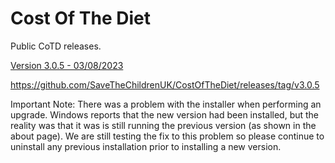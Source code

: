 # Cost Of The Diet

Public CoTD releases.

[Version 3.0.5 - 03/08/2023](https://github.com/SaveTheChildrenUK/CostOfTheDiet/releases/download/v3.0.5/Cost-of-The-Diet-Setup-3.0.5.exe)

https://github.com/SaveTheChildrenUK/CostOfTheDiet/releases/tag/v3.0.5

Important Note: 
There was a problem with the installer when performing an upgrade. Windows reports that the new version had been installed, but the reality was that it was is still running the previous version (as shown in the about page). We are still testing the fix to this problem so please continue to uninstall any previous installation prior to installing a new version.
